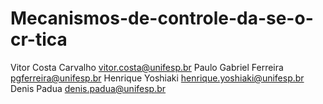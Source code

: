 # Mecanismos-de-controle-da-se-o-cr-tica

Vitor Costa Carvalho vitor.costa@unifesp.br
Paulo Gabriel Ferreira pgferreira@unifesp.br
Henrique Yoshiaki henrique.yoshiaki@unifesp.br 
Denis Padua denis.padua@unifesp.br
